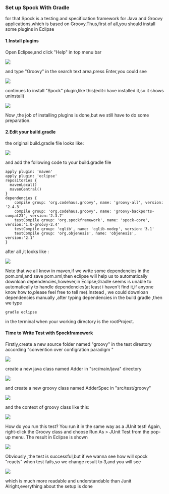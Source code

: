 ### Set up Spock With Gradle
for that Spock is a testing and specification framework for Java and Groovy applications,which is based on Groovy.Thus,first of all,you should install some plugins in Eclipse

#### 1.Install plugins
Open Eclipse,and click "Help" in top menu bar

![](resources/software_market.png)

and type "Groovy" in the search text area,press Enter,you could see

![](resources/groovy.png)

continues to install "Spock" plugin,like this(edit:i have installed it,so it shows uninstall)

![](resources/spock.png)

Now ,the job of installing plugins is done,but we still have to do some preparation.

#### 2.Edit your build.gradle
the original build.gradle file looks like:

![](resources/build_gradle.png)

and add the following code to your build.gradle file
```
apply plugin: 'maven'
apply plugin: 'eclipse'
repositories {
  mavenLocal()
  mavenCentral()
}
dependencies {
    compile group: 'org.codehaus.groovy', name: 'groovy-all', version: '2.4.3'
    compile group: 'org.codehaus.groovy', name: 'groovy-backports-compat23', version:'2.3.7'
    testCompile group: 'org.spockframework', name: 'spock-core', version:'1.0-groovy-2.4'
    testCompile group: 'cglib', name: 'cglib-nodep', version:'3.1'
    testCompile group: 'org.objenesis', name: 'objenesis', version:'2.1'
}
```
after all ,it looks like :

![](resources/build_gradle_latest5.png)

Note that we all know in maven,if we write some dependencies in the pom.xml,and save pom.xml,then eclipse will help us to automatically downloan dependencies,however,in Eclipse,Gradle seems is unable to automatically to handle dependencies(at least i haven't find it,if anyone know how to,please feel free to tell me).Instead , we could downloan dependencies manually
,after typing dependencies in  the build gradle ,then we type
```
gradle eclipse
```
in the terminal when your working directory is the rootProject.
#### Time to Write Test with Spockframework
Firstly,create a new source folder named "groovy" in the test direstory according "convention over configration paradigm "

![](resources/source_folder.png)

create a new java class named Adder in "src/main/java" directory

![](resources/adder.png)

and create a new groovy class named AdderSpec in "src/test/groovy"

![](resources/groovy_class.png)

and the context of groovy class like this:

![](resources/AdderSpec.png)

How do you run this test? You run it in the same way as a JUnit test! Again, right-click the Groovy class and choose Run As > JUnit Test from the pop-up menu. The result in Eclipse is shown

![](resources/unit_test.png)

Obviously ,the test is successful,but if we wanna see how will spock "reacts"  when test fails,so we change result to 3,and you will see

![](resources/unit_test_fail.png)

which is much more readable and understandable than Junit
Alright,everything about the setup is done
